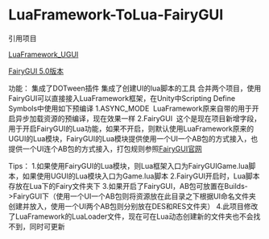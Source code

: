 # LuaFramework-ToLua-FairyGUI

引用项目

[LuaFramework_UGUI](https://github.com/jarjin/LuaFramework_UGUI)

[FairyGUI 5.0版本](https://github.com/fairygui/FairyGUI-unity)

功能：
集成了DOTween插件
集成了创建UI的lua脚本的工具
合并两个项目，使用FairyGUI可以直接接入LuaFramework框架，在Unity中Scripting Define Symbols中使用如下预编译
1.ASYNC_MODE
  LuaFramework原来自带的用于开启异步加载资源的预编译，现在效果一样
2.FairyGUI
  这个是现在项目新增字段，用于开启FairyGUI的Lua功能，如果不开启，则默认使用LuaFramework原来的UGUI的Lua模块，FairyGUI的Lua模块提供使用一个UI一个AB包的方式接入，也提供一个UI连个AB包的方式接入，打包规则参照[FairyGUI官网](http://www.fairygui.com/guide/unity/index.html)


Tips：
1.如果使用FairyGUI的Lua模块，则Lua框架入口为FairyGUIGame.lua脚本，如果使用UGUI的Lua模块入口为Game.lua脚本
2.FairyGUI开启时，Lua脚本存放在Lua下的Fairy文件夹下
3.如果开启了FairyGUI，AB包可放置在Builds->FairyGUI下（使用一个UI一个AB包则将资源放在此目录之下根据UI命名文件夹创建并放入，使用一个UI两个AB包则分别放在DES和RES文件夹）
4.此项目修改了LuaFramework的LuaLoader文件，现在可在Lua动态创建新的文件夹也不会找不到，同时可更新
